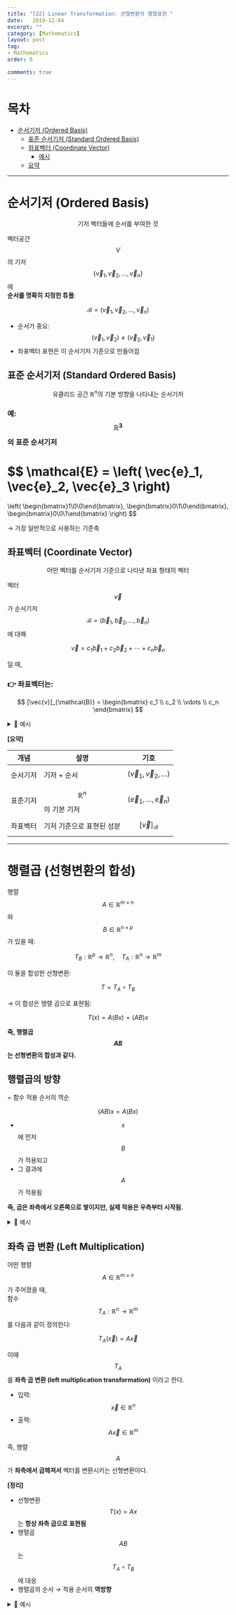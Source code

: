 ```yaml
---
title: "[22] Linear Transformation: 선형변환의 행렬표현 "
date:   2019-12-04
excerpt: ""
category: [Mathematics]
layout: post
tag:
- Mathematics
order: 0

comments: true
---
```




# 목차

- [순서기저 (Ordered Basis)](#순서기저-ordered-basis)
  * [표준 순서기저 (Standard Ordered Basis)](#표준-순서기저-standard-ordered-basis)
  * [좌표벡터 (Coordinate Vector)](#좌표벡터-coordinate-vector)
    + [예시](#예시)
  * [요약](#요약)



----




# 순서기저 (Ordered Basis)

$$
\text{기저 벡터들에 순서를 부여한 것}
$$



벡터공간 $$V$$의 기저 $$\{\vec{v}_1, \vec{v}_2, \dots, \vec{v}_n\}$$ 에  
**순서를 명확히 지정한 튜플**:

$$
\mathcal{B} = (\vec{v}_1, \vec{v}_2, \dots, \vec{v}_n)
$$

- 순서가 중요:  
  $$(\vec{v}_1, \vec{v}_2) \ne (\vec{v}_2, \vec{v}_1)$$  
- 좌표벡터 표현은 이 순서기저 기준으로 만들어짐


## 표준 순서기저 (Standard Ordered Basis)



$$
\text{유클리드 공간 } \mathbb{R}^n \text{의 기본 방향을 나타내는 순서기저}
$$

### 예: $$\mathbb{R}^3$$의 표준 순서기저

$$
\mathcal{E} = \left(
\vec{e}_1, \vec{e}_2, \vec{e}_3
\right)
=
\left(
\begin{bmatrix}1\\0\\0\end{bmatrix},
\begin{bmatrix}0\\1\\0\end{bmatrix},
\begin{bmatrix}0\\0\\1\end{bmatrix}
\right)
$$

→ 가장 일반적으로 사용하는 기준축



## 좌표벡터 (Coordinate Vector)


$$
\text{어떤 벡터를 순서기저 기준으로 나타낸 좌표 형태의 벡터}
$$

벡터 $$\vec{v}$$가 순서기저 $$\mathcal{B} = (\vec{b}_1, \vec{b}_2, \dots, \vec{b}_n)$$ 에 대해

$$
\vec{v} = c_1 \vec{b}_1 + c_2 \vec{b}_2 + \cdots + c_n \vec{b}_n
$$

일 때,

### 👉 좌표벡터는:

$$
[\vec{v}]_{\mathcal{B}} =
\begin{bmatrix}
c_1 \\
c_2 \\
\vdots \\
c_n
\end{bmatrix}
$$




<details>
<summary>🎯 예시 </summary>
<div markdown="1">


벡터 $$\vec{v} = \begin{bmatrix}5\\2\end{bmatrix}$$ 가 있고,  
기저 $$\mathcal{B} = \left(
\begin{bmatrix}1\\1\end{bmatrix},
\begin{bmatrix}1\\-1\end{bmatrix}
\right)$$ 이라고 하자.

$\vec{v}$를 다음과 같이 표현할 수 있다면:

$$
\vec{v} = 3 \cdot \begin{bmatrix}1\\1\end{bmatrix}
+ 2 \cdot \begin{bmatrix}1\\-1\end{bmatrix}
$$

→ $$[\vec{v}]_{\mathcal{B}} = \begin{bmatrix}3 \\ 2\end{bmatrix}$$




</div>
</details>  



**[요약]**    



| 개념 | 설명 | 기호 |
|------|------|------|
| 순서기저 | 기저 + 순서 | $$(\vec{v}_1, \vec{v}_2, \dots)$$ |
| 표준기저 | $$\mathbb{R}^n$$의 기본 기저 | $$(\vec{e}_1, \dots, \vec{e}_n)$$ |
| 좌표벡터 | 기저 기준으로 표현된 성분 | $$[\vec{v}]_{\mathcal{B}}$$ |





------

# 행렬곱 (선형변환의 합성)


행렬 $$A \in \mathbb{R}^{m \times n}$$ 와 $$B \in \mathbb{R}^{n \times p}$$ 가 있을 때:

$$
T_B: \mathbb{R}^p \to \mathbb{R}^n,\quad T_A: \mathbb{R}^n \to \mathbb{R}^m
$$

이 둘을 합성한 선형변환:

$$
T = T_A \circ T_B
$$

→ 이 합성은 행렬 곱으로 표현됨:

$$
T(x) = A(Bx) = (AB)x
$$

**즉, 행렬곱 $$AB$$는 선형변환의 합성과 같다.**



## 행렬곱의 방향

= 함수 적용 순서의 역순

$$
(AB)x = A(Bx)
$$

- $$x$$에 먼저 $$B$$가 적용되고  
- 그 결과에 $$A$$가 적용됨

**즉, 곱은 좌측에서 오른쪽으로 쌓이지만, 실제 적용은 우측부터 시작됨.**




<details>
<summary>🎯 예시 </summary>
<div markdown="1">



행렬:

$$
A = \begin{bmatrix}
1 & 0 \\
2 & 3
\end{bmatrix},\quad
B = \begin{bmatrix}
4 & 1 \\
0 & 5
\end{bmatrix}
$$

$$
AB = \begin{bmatrix}
4 & 1 \\
8 & 17
\end{bmatrix}
$$

벡터 $$x = \begin{bmatrix}1 \\ 2\end{bmatrix}$$ 에 대해,

$$
ABx = A(Bx)
$$

----


$$
A = \begin{bmatrix}
1 & 0 \\
0 & 2
\end{bmatrix},\quad
B = \begin{bmatrix}
3 & 1 \\
0 & 1
\end{bmatrix}
$$



$$
\vec{x} = \begin{bmatrix}4 \\ 5\end{bmatrix}
$$



✅ Step 1: 먼저 $$\vec{x}$$에 $$B$$를 적용

$$
B \vec{x} =
\begin{bmatrix}
3 & 1 \\
0 & 1
\end{bmatrix}
\begin{bmatrix}
4 \\
5
\end{bmatrix}
=
\begin{bmatrix}
3 \cdot 4 + 1 \cdot 5 \\
0 \cdot 4 + 1 \cdot 5
\end{bmatrix}
=
\begin{bmatrix}
12 + 5 \\
0 + 5
\end{bmatrix}
=
\begin{bmatrix}
17 \\
5
\end{bmatrix}
$$



✅ Step 2: 그 결과에 $$A$$를 적용 (즉, $$A(B\vec{x})$$)

$$
A \begin{bmatrix}
17 \\
5
\end{bmatrix}
=
\begin{bmatrix}
1 & 0 \\
0 & 2
\end{bmatrix}
\begin{bmatrix}
17 \\
5
\end{bmatrix}
=
\begin{bmatrix}
1 \cdot 17 + 0 \cdot 5 \\
0 \cdot 17 + 2 \cdot 5
\end{bmatrix}
=
\begin{bmatrix}
17 \\
10
\end{bmatrix}
$$



✅ Step 3: $$AB$$ 직접 계산해도 동일해야 함

$$
AB =
\begin{bmatrix}
1 & 0 \\
0 & 2
\end{bmatrix}
\begin{bmatrix}
3 & 1 \\
0 & 1
\end{bmatrix}
=
\begin{bmatrix}
1 \cdot 3 + 0 \cdot 0 & 1 \cdot 1 + 0 \cdot 1 \\
0 \cdot 3 + 2 \cdot 0 & 0 \cdot 1 + 2 \cdot 1
\end{bmatrix}
=
\begin{bmatrix}
3 & 1 \\
0 & 2
\end{bmatrix}
$$



✅ Step 4: 이제 $$AB \vec{x}$$ 계산

$$
\begin{bmatrix}
3 & 1 \\
0 & 2
\end{bmatrix}
\begin{bmatrix}
4 \\
5
\end{bmatrix}
=
\begin{bmatrix}
3 \cdot 4 + 1 \cdot 5 \\
0 \cdot 4 + 2 \cdot 5
\end{bmatrix}
=
\begin{bmatrix}
12 + 5 \\
10
\end{bmatrix}
=
\begin{bmatrix}
17 \\
10
\end{bmatrix}
$$

✅ 동일 결과! → **행렬곱 = 선형변환 합성**


</div>
</details>  



## 좌측 곱 변환 (Left Multiplication)



어떤 행렬 $$A \in \mathbb{R}^{m \times n}$$ 가 주어졌을 때,  
함수 $$T_A : \mathbb{R}^n \to \mathbb{R}^m$$ 를 다음과 같이 정의한다:

$$
T_A(\vec{x}) = A \vec{x}
$$

이때 $$T_A$$를 **좌측 곱 변환 (left multiplication transformation)** 이라고 한다.

- 입력: $$\vec{x} \in \mathbb{R}^n$$  
- 출력: $$A \vec{x} \in \mathbb{R}^m$$

즉, 행렬 $$A$$가 **좌측에서 곱해져서** 벡터를 변환시키는 선형변환이다.


**[정리]**    
- 선형변환 $$T(x) = Ax$$는 **항상 좌측 곱으로 표현됨**
- 행렬곱 $$AB$$는 $$T_A \circ T_B$$에 대응
- 행렬곱의 순서 → 적용 순서의 **역방향**




<details>
<summary>🎯 예시 </summary>
<div markdown="1">


**예시 1: x축으로 2배 늘리기**  



행렬 $$A$$:

$$
A = \begin{bmatrix}
2 & 0 \\
0 & 1
\end{bmatrix}
$$

→ x축으로 2배 스케일하는 변환

입력 벡터:

$$
\vec{x} = \begin{bmatrix}3\\4\end{bmatrix}
$$

계산:

$$
T_A(\vec{x}) = A\vec{x}
=
\begin{bmatrix}
2 & 0 \\
0 & 1
\end{bmatrix}
\begin{bmatrix}
3 \\
4
\end{bmatrix}
=
\begin{bmatrix}
6 \\
4
\end{bmatrix}
$$

→ x방향만 2배로 늘어난 결과


---



**예시 2: 90도 회전 변환**     




행렬 $$A$$:

$$
A = \begin{bmatrix}
0 & -1 \\
1 & 0
\end{bmatrix}
$$

→ 원점을 중심으로 **반시계방향 90도 회전**

입력:

$$
\vec{x} = \begin{bmatrix}1\\0\end{bmatrix}
$$

변환:

$$
T_A(\vec{x}) = A \vec{x} =
\begin{bmatrix}
0 & -1 \\
1 & 0
\end{bmatrix}
\begin{bmatrix}
1 \\
0
\end{bmatrix}
=
\begin{bmatrix}
0 \\
1
\end{bmatrix}
$$

→ x축 방향이 y축 방향으로 회전된 결과




</div>
</details>  




